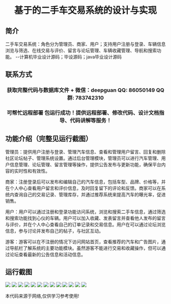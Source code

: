 <p><h1 align="center">基于的二手车交易系统的设计与实现</h1></p>

## 简介
二手车交易系统：角色分为管理员、商家、用户；支持用户注册与登录、车辆信息浏览与筛选、在线交易与评价、留言与论坛管理、车辆收藏管理、导航和搜索功能。    --计算机毕业设计源码；毕设源码；java毕业设计源码


## 联系方式
<p><h3 align="center">获取完整代码与数据库文件 + 微信：deepguan QQ: 86050149 QQ群: 783742310</h3></p>
<p><h3 align="center">可帮忙远程部署 包运行成功！提供远程部署、修改代码、设计文档指导、代码讲解等服务！</h3></p>

## 功能介绍（完整见运行截图）
管理员：提供用户注册与登录、管理汽车信息、查看和管理用户留言、回复和删除社区论坛帖子、管理系统设置。通过后台管理模块，管理员可以进行汽车管理、用户信息管理、论坛管理、留言管理等操作，提供公告发布与更新功能，确保平台内容的实时性和有效性。

商家：注册登录后可以发布和编辑自己的汽车信息，包括车型、品牌、价格等，并在个人中心查看用户留言和评价信息，及时回复留下的评论和反馈。商家可以在系统内查询自己的交易记录、管理库存，并通过推荐系统来提高汽车的曝光率，促进销售。

用户：用户可以通过注册和登录功能访问系统，浏览和搜索二手车信息，通过筛选和搜索功能找到心仪的车辆。用户可以加入收藏、发表留言并查看他人发布的留言与评价，并在个人中心查看自己的订单记录和交易信息。用户在可以通过论坛浏览信息，参与讨论并发布自己的帖子，与社区互动。

游客：游客可以在不注册的情况下访问网站首页，查看推荐的汽车和广告图片，通过导航栏了解系统的主要功能模块。虽然游客不能进行交易和收藏操作，但可以通过论坛查看最新的公告信息和活动信息。


## 运行截图
![](img/001.jpg)
![](img/002.jpg)
![](img/003.jpg)
![](img/004.jpg)
![](img/005.jpg)
![](img/006.jpg)
![](img/007.jpg)
![](img/008.jpg)
![](img/009.jpg)
![](img/010.jpg)
![](img/011.jpg)
![](img/012.jpg)
![](img/013.jpg)

<p>本代码来源于网络,仅供学习参考使用!</p>
